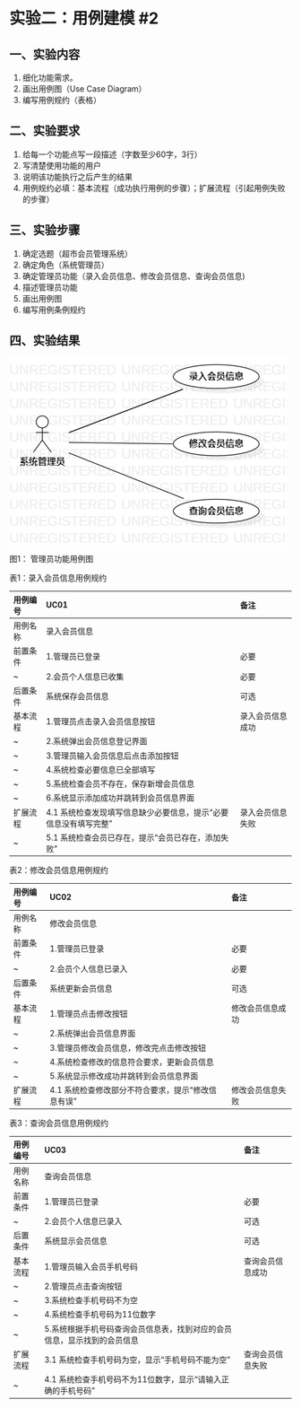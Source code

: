 # 实验二：用例建模 #2

## 一、实验内容

1. 细化功能需求。
2. 画出用例图（Use Case Diagram）
3. 编写用例规约（表格）

## 二、实验要求
1. 给每一个功能点写一段描述（字数至少60字，3行）
2. 写清楚使用功能的用户
3. 说明该功能执行之后产生的结果
4. 用例规约必填：基本流程（成功执行用例的步骤）；扩展流程（引起用例失败的步骤）

## 三、实验步骤

1. 确定选题（超市会员管理系统）
2. 确定角色（系统管理员）
3. 确定管理员功能（录入会员信息、修改会员信息、查询会员信息)
4. 描述管理员功能
5. 画出用例图
6. 编写用例条例规约

## 四、实验结果

![用例图1](./Lab2_UseCaseDiagram1.jpg)  
图1： 管理员功能用例图

表1：录入会员信息用例规约

用例编号 | UC01 | 备注 |
:- | :- | :- | 
用例名称 | 录入会员信息 | 
前置条件 | 1.管理员已登录 | 必要|
~ | 2.会员个人信息已收集 | 必要|
后置条件 | 系统保存会员信息 | 可选 |
基本流程 | 1.管理员点击录入会员信息按钮 |录入会员信息成功|
~ | 2.系统弹出会员信息登记界面 |
~ | 3.管理员输入会员信息后点击添加按钮 |
~ | 4.系统检查必要信息已全部填写 |
~ | 5.系统检查会员不存在，保存新增会员信息 |
~ | 6.系统显示添加成功并跳转到会员信息界面 |
扩展流程 | 4.1 系统检查发现填写信息缺少必要信息，提示“必要信息没有填写完整” | 录入会员信息失败 |
~ | 5.1 系统检查会员已存在，提示“会员已存在，添加失败” |



表2：修改会员信息用例规约

用例编号 | UC02 | 备注 |
:- | :- | :- | 
用例名称 | 修改会员信息 | 
前置条件 | 1.管理员已登录 | 必要|
~ | 2.会员个人信息已录入  | 必要|
后置条件 | 系统更新会员信息 | 可选  |
基本流程 | 1.管理员点击修改按钮 |修改会员信息成功|
~ | 2.系统弹出会员信息界面 |
~ | 3.管理员修改会员信息，修改完点击修改按钮 |
~ | 4.系统检查修改的信息符合要求，更新会员信息 |
~ | 5.系统显示修改成功并跳转到会员信息界面 |
扩展流程 | 4.1 系统检查修改部分不符合要求，提示“修改信息有误” | 修改会员信息失败 |



表3：查询会员信息用例规约

用例编号 | UC03 | 备注 |
:- | :- | :- | 
用例名称 | 查询会员信息 | 
前置条件 | 1.管理员已登录 | 必要|
~ | 2.会员个人信息已录入   | 可选|
后置条件 | 系统显示会员信息 | 可选|
基本流程 | 1.管理员输入会员手机号码 |查询会员信息成功|
~ | 2.管理员点击查询按钮 |
~ | 3.系统检查手机号码不为空 |
~ | 4.系统检查手机号码为11位数字 |
~ | 5.系统根据手机号码查询会员信息表，找到对应的会员信息，显示找到的会员信息 |
扩展流程 | 3.1 系统检查手机号码为空，显示“手机号码不能为空”| 查询会员信息失败 |
~| 4.1 系统检查手机号码不为11位数字，显示“请输入正确的手机号码” |

